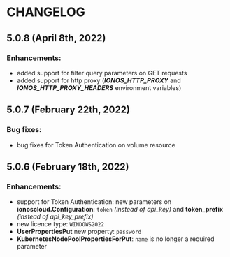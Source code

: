 # CHANGELOG


## 5.0.8 \(April 8th, 2022\)

### Enhancements:
* added support for filter query parameters on GET requests
* added support for http proxy (_**IONOS_HTTP_PROXY**_ and _**IONOS_HTTP_PROXY_HEADERS**_ environment variables)


## 5.0.7 \(February 22th, 2022\)

### Bug fixes:
* bug fixes for Token Authentication on volume resource



## 5.0.6 \(February 18th, 2022\)

### Enhancements:

* support for Token Authentication: new parameters on **ionoscloud.Configuration**: `token` _(instead of api_key)_ and **token_prefix** _(instead of api_key_prefix)_
* new licence type: `WINDOWS2022`
* **UserPropertiesPut** new property: `password`
* **KubernetesNodePoolPropertiesForPut**: `name` is no longer a required parameter